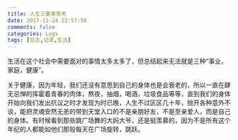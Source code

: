 ```yaml
---
title: 人生三要素思考
date: 2017-11-24 22:57:58
comments: false
categories: Logs
tags: [日志,记录,生活]
---
```

生活在这个社会中需要面对的事情太多太多了，但总结起来无法就是三种“事业，家庭，健康”。  

关于健康，因为年轻，我们还没有意思到自己的身体也是会衰老的，所以一直在肆无忌惮的挥霍着青春的肉体，熬夜，抽烟，喝酒，垃圾食品等等，直到我们的身体开始向我们发出抗议之时才发现为时已晚，人生不过区区几十年，抛开各种意外不谈，能把灵魂安然无恙的带到天堂入口的不是亲朋好友，不是至亲爱人，而是自己的身体。有时候看到那些跳广场舞的大妈大爷，还是挺羡慕的，因为不是所有这个年纪的人都能如他们那般每天在广场旋转，跳跃。  

